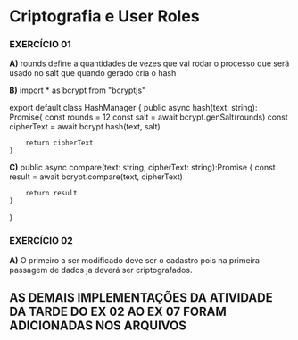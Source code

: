 # Criptografia e User Roles


### EXERCÍCIO 01 

**A)** rounds define a quantidades de vezes que vai rodar o processo que será usado no salt que quando gerado cria o hash

**B)** import * as bcrypt from "bcryptjs"

export default class HashManager {
    public async hash(text: string): Promise<string>{
        const rounds = 12
        const salt = await bcrypt.genSalt(rounds)
        const cipherText = await bcrypt.hash(text, salt)

        return cipherText
    }
**C)**
    public async compare(text: string, cipherText: string):Promise<boolean> {
        const result = await bcrypt.compare(text, cipherText)

        return result
    }
}

### EXERCÍCIO 02 

**A)** O primeiro a ser modificado deve ser o cadastro pois na primeira passagem de dados ja deverá ser criptografados.

## AS DEMAIS IMPLEMENTAÇÕES DA ATIVIDADE DA TARDE DO **EX 02** AO **EX 07** FORAM ADICIONADAS NOS ARQUIVOS
